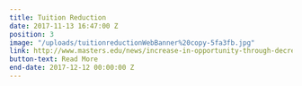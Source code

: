 ```yaml
---
title: Tuition Reduction
date: 2017-11-13 16:47:00 Z
position: 3
image: "/uploads/tuitionreductionWebBanner%20copy-5fa3fb.jpg"
link: http://www.masters.edu/news/increase-in-opportunity-through-decrease-in-tuition
button-text: Read More
end-date: 2017-12-12 00:00:00 Z
---
```


